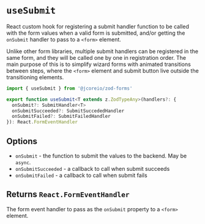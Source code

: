 # `useSubmit`

React custom hook for registering a submit handler function to be called with the form values
when a valid form is submitted, and/or getting the `onSubmit` handler to pass to a `<form>` element.

Unlike other form libraries, multiple submit handlers can be registered in the same form, and they will be called one by one in registration order. The main purpose of this is to simplify wizard forms with animated transitions between steps, where the `<form>` element and submit button live outside the transitioning elements.

```ts
import { useSubmit } from '@jcoreio/zod-forms'
```

```ts
export function useSubmit<T extends z.ZodTypeAny>(handlers?: {
  onSubmit?: SubmitHandler<T>
  onSubmitSucceeded?: SubmitSuccededHandler
  onSubmitFailed?: SubmitFailedHandler
}): React.FormEventHandler
```

## Options

- `onSubmit` - the function to submit the values to the backend. May be `async`.
- `onSubmitSucceeded` - a callback to call when submit succeeds
- `onSubmitFailed` - a callback to call when submit fails

## Returns `React.FormEventHandler`

The form event handler to pass as the `onSubmit` property to a `<form>` element.
